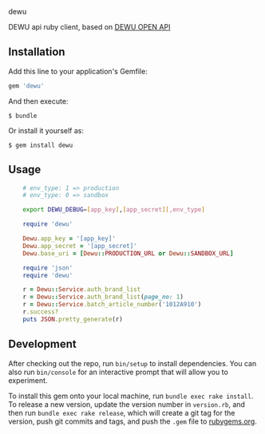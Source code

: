 dewu

DEWU api ruby client, based on [DEWU OPEN API](https://open.dewu.com/#/api/list?index=1)

## Installation

Add this line to your application's Gemfile:

```ruby
gem 'dewu'
```

And then execute:

    $ bundle

Or install it yourself as:

    $ gem install dewu

## Usage

```bash
    # env_type: 1 => production
    # env_type: 0 => sandbox

    export DEWU_DEBUG=[app_key],[app_secret][,env_type]
```

```ruby
    require 'dewu'

    Dewu.app_key = '[app_key]'
    Dewu.app_secret = '[app_secret]'
    Dewu.base_uri = [Dewu::PRODUCTION_URL or Dewu::SANDBOX_URL]
```

```ruby
    require 'json'
    require 'dewu'

    r = Dewu::Service.auth_brand_list
    r = Dewu::Service.auth_brand_list(page_no: 1)
    r = Dewu::Service.batch_article_number('1012A910')
    r.success?
    puts JSON.pretty_generate(r)
```

## Development

After checking out the repo, run `bin/setup` to install dependencies. You can also run `bin/console` for an interactive prompt that will allow you to experiment.

To install this gem onto your local machine, run `bundle exec rake install`. To release a new version, update the version number in `version.rb`, and then run `bundle exec rake release`, which will create a git tag for the version, push git commits and tags, and push the `.gem` file to [rubygems.org](https://rubygems.org).
